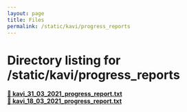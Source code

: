 ```yaml
---
layout: page
title: Files
permalink: /static/kavi/progress_reports
---
```


# Directory listing for /static/kavi/progress_reports
[**:page_facing_up: kavi_31_03_2021_progress_report.txt**](kavi_31_03_2021_progress_report.txt)  
[**:page_facing_up: kavi_18_03_2021_progress_report.txt**](kavi_18_03_2021_progress_report.txt)  
